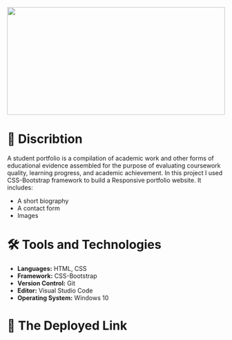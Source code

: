 <img src="asses/imgs/port.fo.jpeg" width="100%" height="250px"/>

# :page_with_curl: Discribtion
 A student portfolio is a compilation of academic work and other forms of educational evidence assembled for the purpose of  evaluating coursework quality, learning progress, and academic achievement. In this project I used CSS-Bootstrap framework to build a Responsive portfolio website. It includes:

*  A short biography 
*  A contact form 
*  Images
# :hammer_and_wrench: Tools and Technologies

- **Languages:** HTML, CSS
- **Framework:** CSS-Bootstrap
- **Version Control:** Git
- **Editor:** Visual Studio Code
- **Operating System:** Windows 10

# :link: The Deployed Link